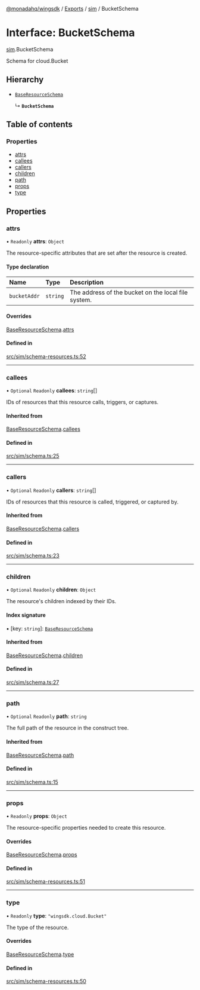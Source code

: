 [@monadahq/wingsdk](../README.md) / [Exports](../modules.md) / [sim](../modules/sim.md) / BucketSchema

# Interface: BucketSchema

[sim](../modules/sim.md).BucketSchema

Schema for cloud.Bucket

## Hierarchy

- [`BaseResourceSchema`](sim.BaseResourceSchema.md)

  ↳ **`BucketSchema`**

## Table of contents

### Properties

- [attrs](sim.BucketSchema.md#attrs)
- [callees](sim.BucketSchema.md#callees)
- [callers](sim.BucketSchema.md#callers)
- [children](sim.BucketSchema.md#children)
- [path](sim.BucketSchema.md#path)
- [props](sim.BucketSchema.md#props)
- [type](sim.BucketSchema.md#type)

## Properties

### attrs

• `Readonly` **attrs**: `Object`

The resource-specific attributes that are set after the resource is created.

#### Type declaration

| Name | Type | Description |
| :------ | :------ | :------ |
| `bucketAddr` | `string` | The address of the bucket on the local file system. |

#### Overrides

[BaseResourceSchema](sim.BaseResourceSchema.md).[attrs](sim.BaseResourceSchema.md#attrs)

#### Defined in

[src/sim/schema-resources.ts:52](https://github.com/monadahq/winglang/blob/main/libs/wingsdk/src/sim/schema-resources.ts#L52)

___

### callees

• `Optional` `Readonly` **callees**: `string`[]

IDs of resources that this resource calls, triggers, or captures.

#### Inherited from

[BaseResourceSchema](sim.BaseResourceSchema.md).[callees](sim.BaseResourceSchema.md#callees)

#### Defined in

[src/sim/schema.ts:25](https://github.com/monadahq/winglang/blob/main/libs/wingsdk/src/sim/schema.ts#L25)

___

### callers

• `Optional` `Readonly` **callers**: `string`[]

IDs of resources that this resource is called, triggered, or captured by.

#### Inherited from

[BaseResourceSchema](sim.BaseResourceSchema.md).[callers](sim.BaseResourceSchema.md#callers)

#### Defined in

[src/sim/schema.ts:23](https://github.com/monadahq/winglang/blob/main/libs/wingsdk/src/sim/schema.ts#L23)

___

### children

• `Optional` `Readonly` **children**: `Object`

The resource's children indexed by their IDs.

#### Index signature

▪ [key: `string`]: [`BaseResourceSchema`](sim.BaseResourceSchema.md)

#### Inherited from

[BaseResourceSchema](sim.BaseResourceSchema.md).[children](sim.BaseResourceSchema.md#children)

#### Defined in

[src/sim/schema.ts:27](https://github.com/monadahq/winglang/blob/main/libs/wingsdk/src/sim/schema.ts#L27)

___

### path

• `Optional` `Readonly` **path**: `string`

The full path of the resource in the construct tree.

#### Inherited from

[BaseResourceSchema](sim.BaseResourceSchema.md).[path](sim.BaseResourceSchema.md#path)

#### Defined in

[src/sim/schema.ts:15](https://github.com/monadahq/winglang/blob/main/libs/wingsdk/src/sim/schema.ts#L15)

___

### props

• `Readonly` **props**: `Object`

The resource-specific properties needed to create this resource.

#### Overrides

[BaseResourceSchema](sim.BaseResourceSchema.md).[props](sim.BaseResourceSchema.md#props)

#### Defined in

[src/sim/schema-resources.ts:51](https://github.com/monadahq/winglang/blob/main/libs/wingsdk/src/sim/schema-resources.ts#L51)

___

### type

• `Readonly` **type**: ``"wingsdk.cloud.Bucket"``

The type of the resource.

#### Overrides

[BaseResourceSchema](sim.BaseResourceSchema.md).[type](sim.BaseResourceSchema.md#type)

#### Defined in

[src/sim/schema-resources.ts:50](https://github.com/monadahq/winglang/blob/main/libs/wingsdk/src/sim/schema-resources.ts#L50)
